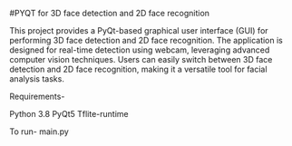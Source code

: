 #PYQT for 3D face detection and 2D face recognition

This project provides a PyQt-based graphical user interface (GUI) for performing 3D face detection and 2D face recognition. The application is designed for real-time detection using webcam, leveraging advanced computer vision techniques. Users can easily switch between 3D face detection and 2D face recognition, making it a versatile tool for facial analysis tasks.

Requirements- 

Python 3.8
PyQt5
Tflite-runtime

To run- main.py